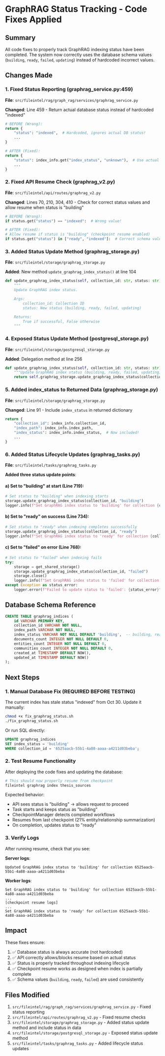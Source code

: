 # GraphRAG Status Tracking - Code Fixes Applied

## Summary

All code fixes to properly track GraphRAG indexing status have been completed. The system now correctly uses the database schema values (`building`, `ready`, `failed`, `updating`) instead of hardcoded incorrect values.

## Changes Made

### 1. Fixed Status Reporting (graphrag_service.py:459)

**File**: `src/fileintel/rag/graph_rag/services/graphrag_service.py`

**Changed**: Line 459 - Return actual database status instead of hardcoded "indexed"

```python
# BEFORE (Wrong):
return {
    "status": "indexed",  # Hardcoded, ignores actual DB status!
    ...
}

# AFTER (Fixed):
return {
    "status": index_info.get("index_status", "unknown"),  # Use actual DB value
    ...
}
```

### 2. Fixed API Resume Check (graphrag_v2.py)

**File**: `src/fileintel/api/routes/graphrag_v2.py`

**Changed**: Lines 70, 210, 304, 410 - Check for correct status values and allow resume when status is "building"

```python
# BEFORE (Wrong):
if status.get("status") == "indexed":  # Wrong value!

# AFTER (Fixed):
# Allow resume if status is "building" (checkpoint resume enabled)
if status.get("status") in ["ready", "indexed"]:  # Correct schema values
```

### 3. Added Status Update Method (graphrag_storage.py)

**File**: `src/fileintel/storage/graphrag_storage.py`

**Added**: New method `update_graphrag_index_status()` at line 104

```python
def update_graphrag_index_status(self, collection_id: str, status: str) -> bool:
    """
    Update GraphRAG index status.

    Args:
        collection_id: Collection ID
        status: New status (building, ready, failed, updating)

    Returns:
        True if successful, False otherwise
    """
```

### 4. Exposed Status Update Method (postgresql_storage.py)

**File**: `src/fileintel/storage/postgresql_storage.py`

**Added**: Delegation method at line 256

```python
def update_graphrag_index_status(self, collection_id: str, status: str) -> bool:
    """Update GraphRAG index status (building, ready, failed, updating)."""
    return self.graphrag_storage.update_graphrag_index_status(collection_id, status)
```

### 5. Added index_status to Returned Data (graphrag_storage.py)

**File**: `src/fileintel/storage/graphrag_storage.py`

**Changed**: Line 91 - Include `index_status` in returned dictionary

```python
return {
    "collection_id": index_info.collection_id,
    "index_path": index_info.index_path,
    "index_status": index_info.index_status,  # Now included!
    ...
}
```

### 6. Added Status Lifecycle Updates (graphrag_tasks.py)

**File**: `src/fileintel/tasks/graphrag_tasks.py`

**Added three status update points**:

#### a) Set to "building" at start (Line 719):
```python
# Set status to "building" when indexing starts
storage.update_graphrag_index_status(collection_id, "building")
logger.info(f"Set GraphRAG index status to 'building' for collection {collection_id}")
```

#### b) Set to "ready" on success (Line 734):
```python
# Set status to "ready" when indexing completes successfully
storage.update_graphrag_index_status(collection_id, "ready")
logger.info(f"Set GraphRAG index status to 'ready' for collection {collection_id}")
```

#### c) Set to "failed" on error (Line 768):
```python
# Set status to "failed" when indexing fails
try:
    storage = get_shared_storage()
    storage.update_graphrag_index_status(collection_id, "failed")
    storage.close()
    logger.info(f"Set GraphRAG index status to 'failed' for collection {collection_id}")
except Exception as status_error:
    logger.error(f"Failed to update status to 'failed': {status_error}")
```

## Database Schema Reference

```sql
CREATE TABLE graphrag_indices (
    id VARCHAR PRIMARY KEY,
    collection_id VARCHAR NOT NULL,
    index_path VARCHAR NOT NULL,
    index_status VARCHAR NOT NULL DEFAULT 'building',  -- building, ready, failed, updating
    documents_count INTEGER NOT NULL DEFAULT 0,
    entities_count INTEGER NOT NULL DEFAULT 0,
    communities_count INTEGER NOT NULL DEFAULT 0,
    created_at TIMESTAMP DEFAULT NOW(),
    updated_at TIMESTAMP DEFAULT NOW()
);
```

## Next Steps

### 1. Manual Database Fix (REQUIRED BEFORE TESTING)

The current index has stale status "indexed" from Oct 30. Update it manually:

```bash
chmod +x fix_graphrag_status.sh
./fix_graphrag_status.sh
```

Or run SQL directly:
```sql
UPDATE graphrag_indices
SET index_status = 'building'
WHERE collection_id = '6525aacb-55b1-4a88-aaaa-a4211d03beba';
```

### 2. Test Resume Functionality

After deploying the code fixes and updating the database:

```bash
# This should now properly resume from checkpoint
fileintel graphrag index thesis_sources
```

Expected behavior:
- API sees status is "building" → allows request to proceed
- Task starts and keeps status as "building"
- CheckpointManager detects completed workflows
- Resumes from last checkpoint (21% entity/relationship summarization)
- On completion, updates status to "ready"

### 3. Verify Logs

After running resume, check that you see:

**Server logs**:
```
Updated GraphRAG index status to 'building' for collection 6525aacb-55b1-4a88-aaaa-a4211d03beba
```

**Worker logs**:
```
Set GraphRAG index status to 'building' for collection 6525aacb-55b1-4a88-aaaa-a4211d03beba
...
[checkpoint resume logs]
...
Set GraphRAG index status to 'ready' for collection 6525aacb-55b1-4a88-aaaa-a4211d03beba
```

## Impact

These fixes ensure:
1. ✅ Database status is always accurate (not hardcoded)
2. ✅ API correctly allows/blocks resume based on actual status
3. ✅ Status is properly tracked throughout indexing lifecycle
4. ✅ Checkpoint resume works as designed when index is partially complete
5. ✅ Schema values (`building`, `ready`, `failed`) are used consistently

## Files Modified

1. `src/fileintel/rag/graph_rag/services/graphrag_service.py` - Fixed status reporting
2. `src/fileintel/api/routes/graphrag_v2.py` - Fixed resume checks
3. `src/fileintel/storage/graphrag_storage.py` - Added status update method and include status in data
4. `src/fileintel/storage/postgresql_storage.py` - Exposed status update method
5. `src/fileintel/tasks/graphrag_tasks.py` - Added lifecycle status updates

